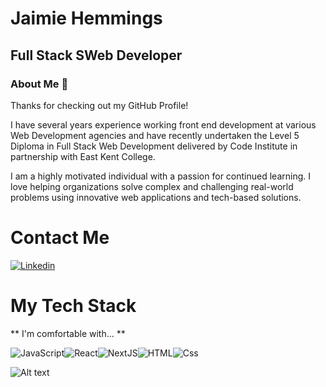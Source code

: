 # Jaimie Hemmings

## Full Stack SWeb Developer

### About Me 👋

Thanks for checking out my GitHub Profile!

I have several years experience working front end development at various Web Development agencies and have recently undertaken the Level 5 Diploma in Full Stack Web Development delivered by Code Institute in partnership with East Kent College.

I am a highly motivated individual with a passion for continued learning. I love helping organizations solve complex and challenging real-world problems using innovative web applications and tech-based solutions.

# Contact Me

<a href="https://www.linkedin.com/in/jaimie-hemmings-379786271/">
  <img
    alt="Linkedin" target="_blank" rel="noopener noreferrer"
    src="https://img.shields.io/badge/linkedin-0077B5?logo=linkedin&logoColor=white&style=for-the-badge"
  />
</a>

# My Tech Stack

** I'm comfortable with... **

<img alt="JavaScript" src="https://img.shields.io/badge/javascript-%23323330.svg?style=for-the-badge&logo=javascript&logoColor=%23F7DF1E" /><img alt="React" src="https://img.shields.io/badge/react-%2320232a.svg?style=for-the-badge&amp;logo=react&amp;logoColor=%2361DAFB" /><img alt="NextJS" src="https://img.shields.io/badge/Next-black?style=for-the-badge&logo=next.js&logoColor=white" /><img alt="HTML" src="https://img.shields.io/badge/html5-E34F26?logo=html5&logoColor=white&style=for-the-badge" /><img alt="Css" src="https://img.shields.io/badge/css%203-1572B6?logo=css3&logoColor=white&style=for-the-badge" />

![Alt text](https://spotify-recently-played-readme.vercel.app/api?user=112298241)
